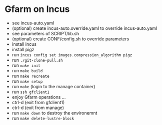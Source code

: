 # Gfarm on Incus

- see incus-auto.yaml
- (optional) create incus-auto.override.yaml to override incus-auto.yaml
- see parameters of SCRIPT/lib.sh
- (optional) create CONF/config.sh to override parameters
- install incus
- install pigz
- run `incus config set images.compression_algorithm pigz`
- run `./git-clone-pull.sh`
- run `make init`
- run `make build`
- run `make recreate`
- run `make setup`
- run `make` (login to the manage container)
- run `ssh gfclient1`
- enjoy Gfarm operations ...
- ctrl-d (exit from gfclient1)
- ctrl-d (exit from manage)
- run `make down` to destroy the environemnt
- run `make delete-lustre-block`
